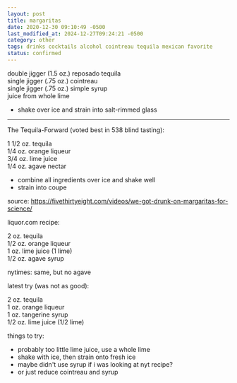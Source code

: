 ```yaml
---
layout: post
title: margaritas
date: 2020-12-30 09:10:49 -0500
last_modified_at: 2024-12-27T09:24:21 -0500
category: other
tags: drinks cocktails alcohol cointreau tequila mexican favorite
status: confirmed
---
```


double jigger (1.5 oz.) reposado tequila  
single jigger (.75 oz.) cointreau  
single jigger (.75 oz.) simple syrup  
juice from whole lime  
* shake over ice and strain into salt-rimmed glass

---
The Tequila-Forward (voted best in 538 blind tasting):

1 1/2 oz. tequila  
1/4 oz. orange liqueur  
3/4 oz. lime juice  
1/4 oz. agave nectar  
* combine all ingredients over ice and shake well
* strain into coupe

source: <https://fivethirtyeight.com/videos/we-got-drunk-on-margaritas-for-science/>

liquor.com recipe:

2 oz. tequila  
1/2 oz. orange liqueur  
1 oz. lime juice (1 lime)  
1/2 oz. agave syrup  

nytimes: same, but no agave

latest try (was not as good):

2 oz. tequila  
1 oz. orange liqueur  
1 oz. tangerine syrup  
1/2 oz. lime juice (1/2 lime)  

things to try:
* probably too little lime juice, use a whole lime
* shake with ice, then strain onto fresh ice
* maybe didn't use syrup if i was looking at nyt recipe?
* or just reduce cointreau and syrup
